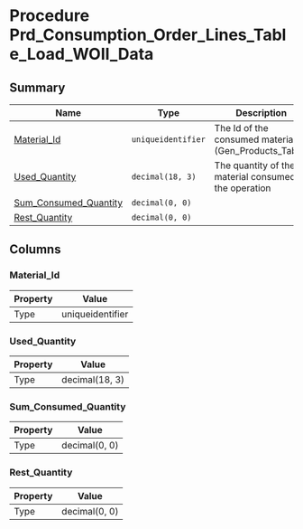 # Procedure Prd_Consumption_Order_Lines_Table_Load_WOII_Data


## Summary

| Name | Type | Description |
| - | - | --- |
|[Material_Id](#material_id)|`uniqueidentifier` |The Id of the consumed material (Gen_Products_Table)|
|[Used_Quantity](#used_quantity)|`decimal(18, 3)` |The quantity of the material consumed in the operation|
|[Sum_Consumed_Quantity](#sum_consumed_quantity)|`decimal(0, 0)` ||
|[Rest_Quantity](#rest_quantity)|`decimal(0, 0)` ||

## Columns

### Material_Id

| Property | Value |
| - | - |
|Type|uniqueidentifier|

### Used_Quantity

| Property | Value |
| - | - |
|Type|decimal(18, 3)|

### Sum_Consumed_Quantity

| Property | Value |
| - | - |
|Type|decimal(0, 0)|

### Rest_Quantity

| Property | Value |
| - | - |
|Type|decimal(0, 0)|


